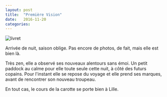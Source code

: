 ```yaml
---  
layout: post  
title:  "Première Vision"  
date:   2016-11-20
categories: 
--- 
```

![livret]({{site.url}}/img/livret.jpg)

Arrivée de nuit, saison oblige. Pas encore de photos, de fait, mais elle est bien là.

Très zen, elle a observé ses nouveaux alentours sans émoi. Un petit paddock au calme pour elle toute seule cette nuit, à côté des futurs copains. Pour l'instant elle se repose du voyage et elle prend ses marques, avant de rencontrer son nouveau troupeau.

En tout cas, le cours de la carotte se porte bien à Lille. 
